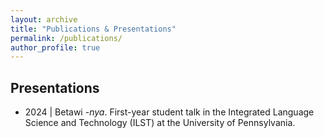 ```yaml
---
layout: archive
title: "Publications & Presentations"
permalink: /publications/
author_profile: true
---
```

## Presentations ## 
- 2024 | Betawi _-nya_. First-year student talk in the Integrated Language Science and Technology (ILST) at the University of Pennsylvania.
